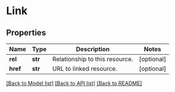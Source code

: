 # Link

## Properties
Name | Type | Description | Notes
------------ | ------------- | ------------- | -------------
**rel** | **str** | Relationship to this resource. | [optional] 
**href** | **str** | URL to linked resource. | [optional] 

[[Back to Model list]](../README.md#documentation-for-models) [[Back to API list]](../README.md#documentation-for-api-endpoints) [[Back to README]](../README.md)


